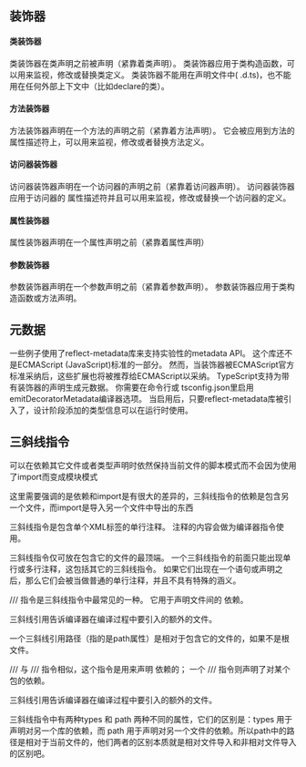 ## 装饰器

#### 类装饰器

类装饰器在类声明之前被声明（紧靠着类声明）。 类装饰器应用于类构造函数，可以用来监视，修改或替换类定义。 类装饰器不能用在声明文件中( .d.ts)，也不能用在任何外部上下文中（比如declare的类）。

#### 方法装饰器
方法装饰器声明在一个方法的声明之前（紧靠着方法声明）。 它会被应用到方法的 属性描述符上，可以用来监视，修改或者替换方法定义。

#### 访问器装饰器
访问器装饰器声明在一个访问器的声明之前（紧靠着访问器声明）。 访问器装饰器应用于访问器的 属性描述符并且可以用来监视，修改或替换一个访问器的定义。

#### 属性装饰器
属性装饰器声明在一个属性声明之前（紧靠着属性声明）

#### 参数装饰器
参数装饰器声明在一个参数声明之前（紧靠着参数声明）。 参数装饰器应用于类构造函数或方法声明。 

## 元数据
一些例子使用了reflect-metadata库来支持实验性的metadata API。 这个库还不是ECMAScript (JavaScript)标准的一部分。 然而，当装饰器被ECMAScript官方标准采纳后，这些扩展也将被推荐给ECMAScript以采纳。
TypeScript支持为带有装饰器的声明生成元数据。 你需要在命令行或 tsconfig.json里启用emitDecoratorMetadata编译器选项。
当启用后，只要reflect-metadata库被引入了，设计阶段添加的类型信息可以在运行时使用。

## 三斜线指令

可以在依赖其它文件或者类型声明时依然保持当前文件的脚本模式而不会因为使用了import而变成模块模式

这里需要强调的是依赖和import是有很大的差异的，三斜线指令的依赖是包含另一个文件，而import是导入另一个文件中导出的东西

三斜线指令是包含单个XML标签的单行注释。 注释的内容会做为编译器指令使用。

三斜线指令仅可放在包含它的文件的最顶端。 一个三斜线指令的前面只能出现单行或多行注释，这包括其它的三斜线指令。 如果它们出现在一个语句或声明之后，那么它们会被当做普通的单行注释，并且不具有特殊的涵义。

/// <reference path="..." />指令是三斜线指令中最常见的一种。 它用于声明文件间的 依赖。

三斜线引用告诉编译器在编译过程中要引入的额外的文件。

一个三斜线引用路径（指的是path属性）是相对于包含它的文件的，如果不是根文件。

/// <reference types="..." />
与 /// <reference path="..." />指令相似，这个指令是用来声明 依赖的； 一个 /// <reference types="..." />指令则声明了对某个包的依赖。

三斜线引用告诉编译器在编译过程中要引入的额外的文件。

三斜线指令中有两种types 和 path 两种不同的属性，它们的区别是：types 用于声明对另一个库的依赖，而 path 用于声明对另一个文件的依赖。所以path中的路径是相对于当前文件的，他们两者的区别本质就是相对文件导入和非相对文件导入的区别吧。